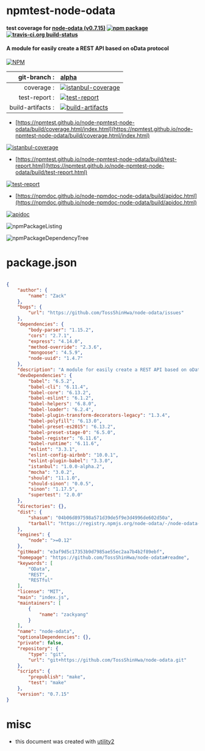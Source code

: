 # npmtest-node-odata

#### test coverage for  [node-odata (v0.7.15)](https://github.com/TossShinHwa/node-odata#readme)  [![npm package](https://img.shields.io/npm/v/npmtest-node-odata.svg?style=flat-square)](https://www.npmjs.org/package/npmtest-node-odata) [![travis-ci.org build-status](https://api.travis-ci.org/npmtest/node-npmtest-node-odata.svg)](https://travis-ci.org/npmtest/node-npmtest-node-odata)

#### A module for easily create a REST API based on oData protocol

[![NPM](https://nodei.co/npm/node-odata.png?downloads=true&downloadRank=true&stars=true)](https://www.npmjs.com/package/node-odata)

| git-branch : | [alpha](https://github.com/npmtest/node-npmtest-node-odata/tree/alpha)|
|--:|:--|
| coverage : | [![istanbul-coverage](https://npmtest.github.io/node-npmtest-node-odata/build/coverage.badge.svg)](https://npmtest.github.io/node-npmtest-node-odata/build/coverage.html/index.html)|
| test-report : | [![test-report](https://npmtest.github.io/node-npmtest-node-odata/build/test-report.badge.svg)](https://npmtest.github.io/node-npmtest-node-odata/build/test-report.html)|
| build-artifacts : | [![build-artifacts](https://npmtest.github.io/node-npmtest-node-odata/glyphicons_144_folder_open.png)](https://github.com/npmtest/node-npmtest-node-odata/tree/gh-pages/build)|

- [https://npmtest.github.io/node-npmtest-node-odata/build/coverage.html/index.html](https://npmtest.github.io/node-npmtest-node-odata/build/coverage.html/index.html)

[![istanbul-coverage](https://npmtest.github.io/node-npmtest-node-odata/build/screenCapture.buildCi.browser.%252Ftmp%252Fbuild%252Fcoverage.lib.html.png)](https://npmtest.github.io/node-npmtest-node-odata/build/coverage.html/index.html)

- [https://npmtest.github.io/node-npmtest-node-odata/build/test-report.html](https://npmtest.github.io/node-npmtest-node-odata/build/test-report.html)

[![test-report](https://npmtest.github.io/node-npmtest-node-odata/build/screenCapture.buildCi.browser.%252Ftmp%252Fbuild%252Ftest-report.html.png)](https://npmtest.github.io/node-npmtest-node-odata/build/test-report.html)

- [https://npmdoc.github.io/node-npmdoc-node-odata/build/apidoc.html](https://npmdoc.github.io/node-npmdoc-node-odata/build/apidoc.html)

[![apidoc](https://npmdoc.github.io/node-npmdoc-node-odata/build/screenCapture.buildCi.browser.%252Ftmp%252Fbuild%252Fapidoc.html.png)](https://npmdoc.github.io/node-npmdoc-node-odata/build/apidoc.html)

![npmPackageListing](https://npmtest.github.io/node-npmtest-node-odata/build/screenCapture.npmPackageListing.svg)

![npmPackageDependencyTree](https://npmtest.github.io/node-npmtest-node-odata/build/screenCapture.npmPackageDependencyTree.svg)



# package.json

```json

{
    "author": {
        "name": "Zack"
    },
    "bugs": {
        "url": "https://github.com/TossShinHwa/node-odata/issues"
    },
    "dependencies": {
        "body-parser": "1.15.2",
        "cors": "2.7.1",
        "express": "4.14.0",
        "method-override": "2.3.6",
        "mongoose": "4.5.9",
        "node-uuid": "1.4.7"
    },
    "description": "A module for easily create a REST API based on oData protocol",
    "devDependencies": {
        "babel": "6.5.2",
        "babel-cli": "6.11.4",
        "babel-core": "6.13.2",
        "babel-eslint": "6.1.2",
        "babel-helpers": "6.8.0",
        "babel-loader": "6.2.4",
        "babel-plugin-transform-decorators-legacy": "1.3.4",
        "babel-polyfill": "6.13.0",
        "babel-preset-es2015": "6.13.2",
        "babel-preset-stage-0": "6.5.0",
        "babel-register": "6.11.6",
        "babel-runtime": "6.11.6",
        "eslint": "3.3.1",
        "eslint-config-airbnb": "10.0.1",
        "eslint-plugin-babel": "3.3.0",
        "istanbul": "1.0.0-alpha.2",
        "mocha": "3.0.2",
        "should": "11.1.0",
        "should-sinon": "0.0.5",
        "sinon": "1.17.5",
        "supertest": "2.0.0"
    },
    "directories": {},
    "dist": {
        "shasum": "04b06d897598a571d39de5f9e3d4996de602d50a",
        "tarball": "https://registry.npmjs.org/node-odata/-/node-odata-0.7.15.tgz"
    },
    "engines": {
        "node": ">=0.12"
    },
    "gitHead": "e3af9d5c17353b9d7985ae55ec2aa7b4b2f89ebf",
    "homepage": "https://github.com/TossShinHwa/node-odata#readme",
    "keywords": [
        "OData",
        "REST",
        "RESTful"
    ],
    "license": "MIT",
    "main": "index.js",
    "maintainers": [
        {
            "name": "zackyang"
        }
    ],
    "name": "node-odata",
    "optionalDependencies": {},
    "private": false,
    "repository": {
        "type": "git",
        "url": "git+https://github.com/TossShinHwa/node-odata.git"
    },
    "scripts": {
        "prepublish": "make",
        "test": "make"
    },
    "version": "0.7.15"
}
```



# misc
- this document was created with [utility2](https://github.com/kaizhu256/node-utility2)
